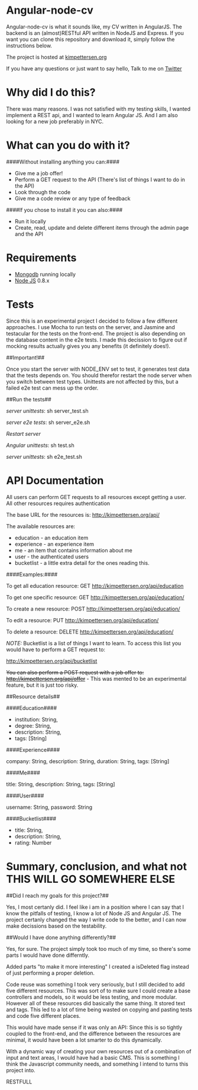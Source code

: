 Angular-node-cv
===============

Angular-node-cv is what it sounds like, my CV written in AngularJS. The backend is an (almost)RESTful API written in NodeJS and Express.
If you want you can clone this repository and download it, simply follow the instructions below.

The project is hosted at [kimpettersen.org](http://angularcv.jit.su)

If you have any questions or just want to say hello, Talk to me on [Twitter](https://twitter.com/PettersenKim)

Why did I do this?
===================

There was many reasons. I was not satisfied with my testing skills, I wanted implement a REST api, and I wanted to learn Angular JS.
And I am also looking for a new job preferably in NYC.


What can you do with it?
========================

####Without installing anything you can:####


* Give me a job offer!
* Perform a GET request to the API (There's list of things I want to do in the API)
* Look through the code
* Give me a code review or any type of feedback


####If you chose to install it you can also:####

* Run it locally
* Create, read, update and delete different items through the admin page and the API
 


Requirements
============

* [Mongodb](http://www.mongodb.org/) running locally 
* [Node JS](http://nodejs.org/) 0.8.x


Tests
=====

Since this is an experimental project I decided to follow a few different approaches. I use Mocha to run tests
on the server, and Jasmine and testacular for the tests on the front-end. The project is also depending on the database content
in the e2e tests. I made this decission to figure out if mocking results actually gives you any benefits (it definitely does!).

##Important!##

Once you start the server with NODE_ENV set to test, it generates test data that the tests depends on.
You should therefor restart the node server when you switch between test types. Unittests are not affected by this,
but a failed e2e test can mess up the order.

##Run the tests##

*server unittests*: sh server_test.sh 

*server e2e tests*: sh server_e2e.sh 

*Restart server*

*Angular unittests*: sh test.sh

*server unittests*: sh e2e_test.sh

API Documentation
=================

All users can perform GET requests to all resources except getting a user. All other resources requires authentication 

The base URL for the resources is: http://kimpettersen.org/api/

The available resources are:

* education - an education item
* experience - an experience item
* me - an item that contains information about me
* user - the authenticated users
* bucketlist - a little extra detail for the ones reading this.

####Examples:####

To get all education resource: GET http://kimpettersen.org/api/education

To get one specific resource: GET http://kimpettersen.org/api/education/<id>

To create a new resource: POST http://kimpettersen.org/api/education/

To edit a resource: PUT http://kimpettersen.org/api/education/<id>

To delete a resource: DELETE http://kimpettersen.org/api/education/<id>


*NOTE:* Bucketlist is a list of things I want to learn. To access this list you would have to perform a GET request to:

http://kimpettersen.org/api/bucketlist


<del>You can also perform a POST request with a job offer to: http://kimpettersen.org/api/offer</del> -
This was mented to be an experimental feature, but it is just too risky.


##Resource details##


####Education####

* institution: String,
* degree: String,
* description: String,
* tags: [String] 


####Experience####

  company: String,
  description: String,
  duration: String,
  tags: [String]


####Me####

  title: String,
  description: String,
  tags: [String]


####User####

  username: String,
  password: String


####Bucketlist####

  * title: String,
  * description: String,
  * rating: Number





Summary, conclusion, and what not  THIS WILL GO SOMEWHERE ELSE
===================================

##Did I reach my goals for this project?##

Yes, I most certanly did. I feel like i am in a position where I can say that I know the pitfalls of testing,
I know a lot of Node JS and Angular JS. The project certanly changed the way I write code to the better, and I can now make decissions
based on the testability.

##Would I have done anything differently?##

Yes, for sure. The project simply took too much of my time, so there's some parts I would have done differntly.

Added parts "to make it more interesting" I created a isDeleted flag instead of just performing a proper deletion.

Code reuse was something I took very seriously, but I still decided to add five different resources.
This was sort of to make sure I could create a base controllers and models, so it would be less testing, and more modular.
However all of these resources did basically the same thing. It stored text and tags. This led to a lot of time being wasted on
copying and pasting tests and code five different places.

This would have made sense if it was only an API: Since this is so tightly coupled to the front-end, and the 
difference between the resources are minimal, it would have been a lot smarter to do this dynamically.

With a dynamic way of creating your own resources out of a combination of input and text areas, I would have had a
basic CMS. This is something I think the Javascript community needs, and something I intend to turns this project into.

RESTFULL
